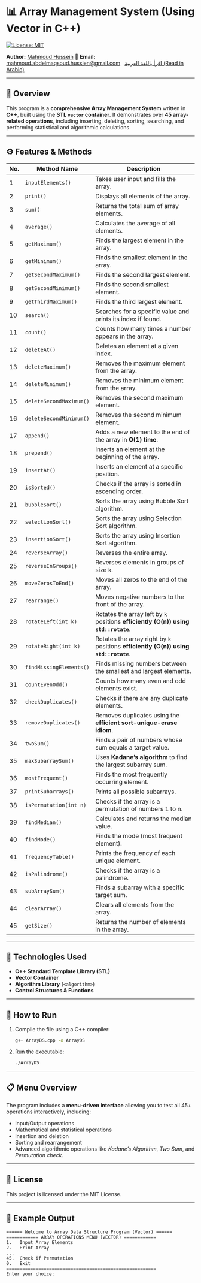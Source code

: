 # 📊 Array Management System (Using Vector in C++)
[![License: MIT](https://img.shields.io/badge/License-MIT-yellow.svg)](https://opensource.org/licenses/MIT)

**Author:** [Mahmoud Hussein](https://github.com/0x-mahmoud-hussien)
📧 **Email:** mahmoud.abdelmaqsoud.hussien@gmail.com  
[اقرأ باللغة العربية (Read in Arabic)](README_AR.md)

---

## 🧠 Overview  
This program is a **comprehensive Array Management System** written in **C++**, built using the **STL `vector` container**. It demonstrates over **45 array-related operations**, including inserting, deleting, sorting, searching, and performing statistical and algorithmic calculations.

---

## ⚙️ Features & Methods

| No. | Method Name | Description |
|-----|--------------|-------------|
| 1 | `inputElements()` | Takes user input and fills the array. |
| 2 | `print()` | Displays all elements of the array. |
| 3 | `sum()` | Returns the total sum of array elements. |
| 4 | `average()` | Calculates the average of all elements. |
| 5 | `getMaximum()` | Finds the largest element in the array. |
| 6 | `getMinimum()` | Finds the smallest element in the array. |
| 7 | `getSecondMaximum()` | Finds the second largest element. |
| 8 | `getSecondMinimum()` | Finds the second smallest element. |
| 9 | `getThirdMaximum()` | Finds the third largest element. |
| 10 | `search()` | Searches for a specific value and prints its index if found. |
| 11 | `count()` | Counts how many times a number appears in the array. |
| 12 | `deleteAt()` | Deletes an element at a given index. |
| 13 | `deleteMaximum()` | Removes the maximum element from the array. |
| 14 | `deleteMinimum()` | Removes the minimum element from the array. |
| 15 | `deleteSecondMaximum()` | Removes the second maximum element. |
| 16 | `deleteSecondMinimum()` | Removes the second minimum element. |
| 17 | `append()` | Adds a new element to the end of the array in **O(1) time**. |
| 18 | `prepend()` | Inserts an element at the beginning of the array. |
| 19 | `insertAt()` | Inserts an element at a specific position. |
| 20 | `isSorted()` | Checks if the array is sorted in ascending order. |
| 21 | `bubbleSort()` | Sorts the array using Bubble Sort algorithm. |
| 22 | `selectionSort()` | Sorts the array using Selection Sort algorithm. |
| 23 | `insertionSort()` | Sorts the array using Insertion Sort algorithm. |
| 24 | `reverseArray()` | Reverses the entire array. |
| 25 | `reverseInGroups()` | Reverses elements in groups of size `k`. |
| 26 | `moveZerosToEnd()` | Moves all zeros to the end of the array. |
| 27 | `rearrange()` | Moves negative numbers to the front of the array. |
| 28 | `rotateLeft(int k)` | Rotates the array left by `k` positions **efficiently (O(n)) using `std::rotate`**. |
| 29 | `rotateRight(int k)` | Rotates the array right by `k` positions **efficiently (O(n)) using `std::rotate`**. |
| 30 | `findMissingElements()` | Finds missing numbers between the smallest and largest elements. |
| 31 | `countEvenOdd()` | Counts how many even and odd elements exist. |
| 32 | `checkDuplicates()` | Checks if there are any duplicate elements. |
| 33 | `removeDuplicates()` | Removes duplicates using the **efficient sort-unique-erase idiom**. |
| 34 | `twoSum()` | Finds a pair of numbers whose sum equals a target value. |
| 35 | `maxSubarraySum()` | Uses **Kadane’s algorithm** to find the largest subarray sum. |
| 36 | `mostFrequent()` | Finds the most frequently occurring element. |
| 37 | `printSubarrays()` | Prints all possible subarrays. |
| 38 | `isPermutation(int n)` | Checks if the array is a permutation of numbers 1 to n. |
| 39 | `findMedian()` | Calculates and returns the median value. |
| 40 | `findMode()` | Finds the mode (most frequent element). |
| 41 | `frequencyTable()` | Prints the frequency of each unique element. |
| 42 | `isPalindrome()` | Checks if the array is a palindrome. |
| 43 | `subArraySum()` | Finds a subarray with a specific target sum. |
| 44 | `clearArray()` | Clears all elements from the array. |
| 45 | `getSize()` | Returns the number of elements in the array. |

---

## 🧩 Technologies Used
- **C++ Standard Template Library (STL)**  
- **Vector Container**  
- **Algorithm Library** (`<algorithm>`)
- **Control Structures & Functions**

---

## 🏁 How to Run

1.  Compile the file using a C++ compiler:
    ```bash
    g++ ArrayDS.cpp -o ArrayDS
    ```
2.  Run the executable:
    ```bash
    ./ArrayDS
    ```

---

## 📋 Menu Overview
The program includes a **menu-driven interface** allowing you to test all 45+ operations interactively, including:
- Input/Output operations  
- Mathematical and statistical operations  
- Insertion and deletion  
- Sorting and rearrangement  
- Advanced algorithmic operations like *Kadane’s Algorithm*, *Two Sum*, and *Permutation check*.

---

## 📜 License
This project is licensed under the MIT License.

---

## 🧠 Example Output
```
====== Welcome to Array Data Structure Program (Vector) ======
============ ARRAY OPERATIONS MENU (VECTOR) ============
1.   Input Array Elements
2.   Print Array
...
45.  Check if Permutation
0.   Exit
========================================================
Enter your choice: 
```